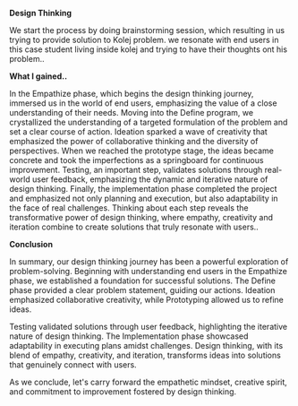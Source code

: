 **Design Thinking**

We start the process by doing brainstorming session, which resulting in us trying to provide solution to Kolej problem. we resonate with end users in this case student living inside kolej and trying to have their thoughts ont his problem..

**What I gained..**

In the Empathize phase, which begins the design thinking journey, immersed us in the world of end users, emphasizing the value of a close understanding of their needs. Moving into the Define program, we crystallized the understanding of a targeted formulation of the problem and set a clear course of action. Ideation sparked a wave of creativity that emphasized the power of collaborative thinking and the diversity of perspectives. When we reached the prototype stage, the ideas became concrete and took the imperfections as a springboard for continuous improvement. Testing, an important step, validates solutions through real-world user feedback, emphasizing the dynamic and iterative nature of design thinking. Finally, the implementation phase completed the project and emphasized not only planning and execution, but also adaptability in the face of real challenges. Thinking about each step reveals the transformative power of design thinking, where empathy, creativity and iteration combine to create solutions that truly resonate with users..

**Conclusion**


In summary, our design thinking journey has been a powerful exploration of problem-solving. Beginning with understanding end users in the Empathize phase, we established a foundation for successful solutions. The Define phase provided a clear problem statement, guiding our actions. Ideation emphasized collaborative creativity, while Prototyping allowed us to refine ideas.

Testing validated solutions through user feedback, highlighting the iterative nature of design thinking. The Implementation phase showcased adaptability in executing plans amidst challenges. Design thinking, with its blend of empathy, creativity, and iteration, transforms ideas into solutions that genuinely connect with users.

As we conclude, let's carry forward the empathetic mindset, creative spirit, and commitment to improvement fostered by design thinking.
